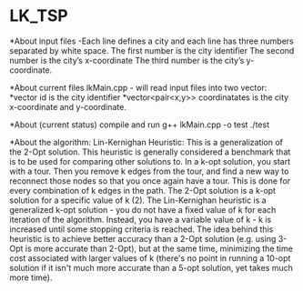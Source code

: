 # LK_TSP


*About input files
-Each line defines a city and each line has three numbers separated by white space.
    The first number is the city identifier
    The second number is the city’s x-coordinate
    The third number is the city’s y-coordinate.

*About current files
lkMain.cpp - will read input files into two vector: 
    *vector<int> id is the city identifier
    *vector<pair<x,y>> coordinatates is the city x-coordinate and y-coordinate.
  
  
*About (current status) compile and run
g++ lkMain.cpp -o test
./test


*About the algorithm:
Lin-Kernighan Heuristic:
This is a generalization of the 2-Opt solution. 
This heuristic is generally considered a benchmark that is to be used for comparing other solutions to. 
In a k-opt solution, you start with a tour. 
Then you remove k edges from the tour, and find a new way to reconnect those nodes so that you once again have a tour. 
This is done for every combination of k edges in the path. 
The 2-Opt solution is a k-opt solution for a specific value of k (2). 
The Lin-Kernighan heuristic is a generalized k-opt solution - you do not have a fixed value of k for each iteration of the algorithm.
Instead, you have a variable value of k - k is increased until some stopping criteria is reached. 
The idea behind this heuristic is to achieve better accuracy than a 2-Opt solution 
(e.g. using 3-Opt is more accurate than 2-Opt), but at the same time, 
minimizing the time cost associated with larger values of k 
(there's no point in running a 10-opt solution if it isn't much more accurate than a 5-opt solution, yet takes much more time).
